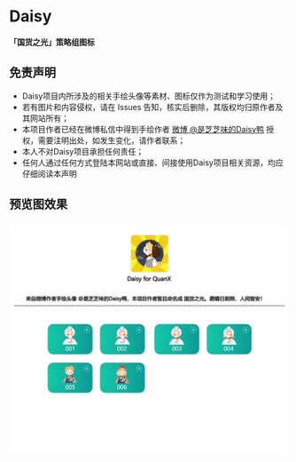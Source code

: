 # Daisy

**「国货之光」策略组图标**


## 免责声明
+ Daisy项目内所涉及的相关手绘头像等素材、图标仅作为测试和学习使用；
+ 若有图片和内容侵权，请在 Issues 告知，核实后删除，其版权均归原作者及其网站所有；
+ 本项目作者已经在微博私信中得到手绘作者 [微博 @是芝芝味的Daisy鸭](https://weibo.com/u/6540920195 "微博 @是芝芝味的Daisy鸭") 授权，需要注明出处，如发生变化，请作者联系；
+ 本人不对Daisy项目承担任何责任；
+ 任何人通过任何方式登陆本网站或直接、间接使用Daisy项目相关资源，均应仔细阅读本声明




## 预览图效果
![markdown](https://raw.githubusercontent.com/BOBOLAOSHIV587/Rules/main/Icons/Daisy/Image/Preview.jpg)
